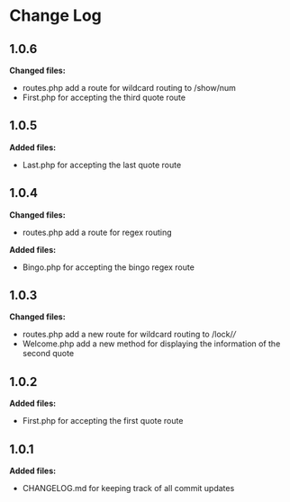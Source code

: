 # Change Log

## 1.0.6
**Changed files:**
- routes.php add a route for wildcard routing to /show/num
- First.php for accepting the third quote route

## 1.0.5
**Added files:**
- Last.php for accepting the last quote route

## 1.0.4
**Changed files:**
- routes.php add a route for regex routing

**Added files:**
- Bingo.php for accepting the bingo regex route

## 1.0.3
**Changed files:**
- routes.php add a new route for wildcard routing to /lock/*/*
- Welcome.php add a new method for displaying the information of the second quote

## 1.0.2
**Added files:**
- First.php for accepting the first quote route

## 1.0.1
**Added files:**
- CHANGELOG.md for keeping track of all commit updates
